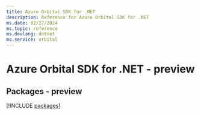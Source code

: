 ```yaml
---
title: Azure Orbital SDK for .NET
description: Reference for Azure Orbital SDK for .NET
ms.date: 02/27/2024
ms.topic: reference
ms.devlang: dotnet
ms.service: orbital
---
```

# Azure Orbital SDK for .NET - preview
## Packages - preview
[!INCLUDE [packages](orbital-index.md)]